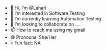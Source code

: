 - 👋 Hi, I’m @Lahari
- 👀 I’m interested in Software Testing
- 🌱 I’m currently learning Automation Testing
- 💞️ I’m looking to collaborate on ...
- 📫 How to reach me using my gmail
- 😄 Pronouns: She/Her
- ⚡ Fun fact: NA

<!---
Lahari-Kanuparthy/Lahari-Kanuparthy is a ✨ special ✨ repository because its `README.md` (this file) appears on your GitHub profile.
You can click the Preview link to take a look at your changes.
--->
